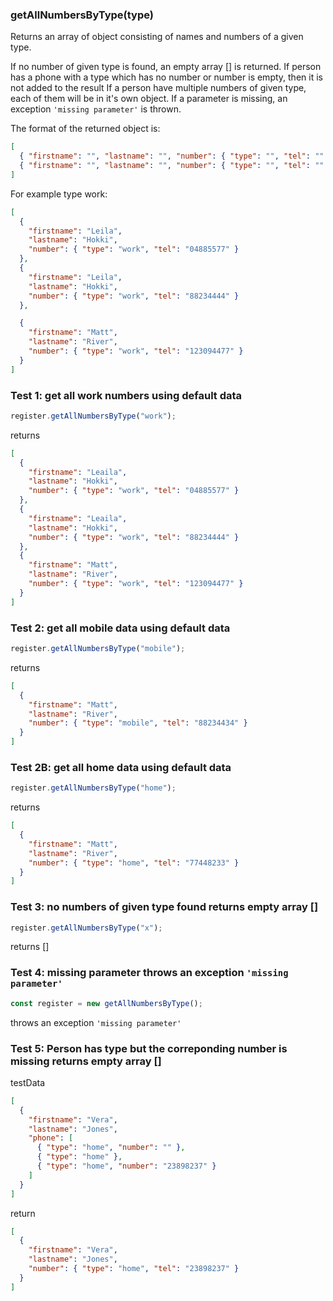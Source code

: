 ### **getAllNumbersByType(type)**

Returns an array of object consisting of names and numbers of a given type.

If no number of given type is found, an empty array [] is returned.
If person has a phone with a type which has no number or number is empty, then it is not added to the result
If a person have multiple numbers of given type, each of them will be in it's own object.
If a parameter is missing, an exception `'missing parameter'` is thrown.

The format of the returned object is:

```json
[
  { "firstname": "", "lastname": "", "number": { "type": "", "tel": "" } },
  { "firstname": "", "lastname": "", "number": { "type": "", "tel": "" } }
]
```

For example type work:

```json
[
  {
    "firstname": "Leila",
    "lastname": "Hokki",
    "number": { "type": "work", "tel": "04885577" }
  },
  {
    "firstname": "Leila",
    "lastname": "Hokki",
    "number": { "type": "work", "tel": "88234444" }
  },

  {
    "firstname": "Matt",
    "lastname": "River",
    "number": { "type": "work", "tel": "123094477" }
  }
]
```

### Test 1: **get all work numbers using default data**

```js
register.getAllNumbersByType("work");
```

returns

```json
[
  {
    "firstname": "Leaila",
    "lastname": "Hokki",
    "number": { "type": "work", "tel": "04885577" }
  },
  {
    "firstname": "Leaila",
    "lastname": "Hokki",
    "number": { "type": "work", "tel": "88234444" }
  },
  {
    "firstname": "Matt",
    "lastname": "River",
    "number": { "type": "work", "tel": "123094477" }
  }
]
```

### Test 2: **get all mobile data using default data**

```js
register.getAllNumbersByType("mobile");
```

returns

```json
[
  {
    "firstname": "Matt",
    "lastname": "River",
    "number": { "type": "mobile", "tel": "88234434" }
  }
]
```

### Test 2B: **get all home data using default data**

```js
register.getAllNumbersByType("home");
```

returns

```json
[
  {
    "firstname": "Matt",
    "lastname": "River",
    "number": { "type": "home", "tel": "77448233" }
  }
]
```

### Test 3: no numbers of given type found returns empty array []

```js
register.getAllNumbersByType("x");
```

returns []

### Test 4: missing parameter throws an exception `'missing parameter'`

```js
const register = new getAllNumbersByType();
```

throws an exception `'missing parameter'`

### Test 5: Person has type but the correponding number is missing returns empty array []

testData

```json
[
  {
    "firstname": "Vera",
    "lastname": "Jones",
    "phone": [
      { "type": "home", "number": "" },
      { "type": "home" },
      { "type": "home", "number": "23898237" }
    ]
  }
]
```

return

```json
[
  {
    "firstname": "Vera",
    "lastname": "Jones",
    "number": { "type": "home", "tel": "23898237" }
  }
]
```
